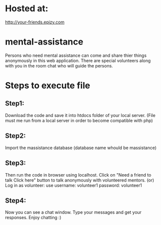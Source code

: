 # Hosted at:
http://your-friends.epizy.com

# mental-assistance
Persons who need mental assistance can come and share thier things anonymously in this web application.  There are special volunteers along with you in the room chat who  will guide the persons.

# Steps to execute file
## Step1: 
Download the code and save it into htdocs folder of your local server.  (File must me run from a local server in order to become compatible with php)
## Step2:
Import the massistance database (database name whould be massistance)
## Step3: 
Then run the code in browser using localhost.
Click on "Need a friend to talk Click here" button to talk anonymously with volunteered mentors.
(or)
Log in as volunteer: use username: volunteer1  password: volunteer1
## Step4:
Now you can see a chat window.  Type your messages and get your responses.  Enjoy chatting :)
